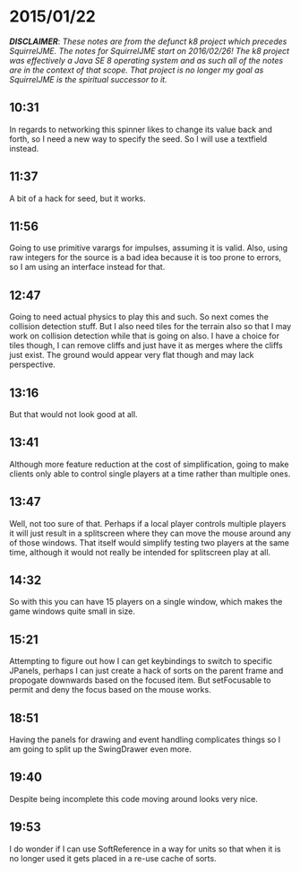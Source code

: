 # 2015/01/22

***DISCLAIMER***: _These notes are from the defunct k8 project which_
_precedes SquirrelJME. The notes for SquirrelJME start on 2016/02/26!_
_The k8 project was effectively a Java SE 8 operating system and as such_
_all of the notes are in the context of that scope. That project is no_
_longer my goal as SquirrelJME is the spiritual successor to it._

## 10:31

In regards to networking this spinner likes to change its value back and
forth, so I need a new way to specify the seed. So I will use a textfield
instead.

## 11:37

A bit of a hack for seed, but it works.

## 11:56

Going to use primitive varargs for impulses, assuming it is valid. Also, using
raw integers for the source is a bad idea because it is too prone to errors,
so I am using an interface instead for that.

## 12:47

Going to need actual physics to play this and such. So next comes the
collision detection stuff. But I also need tiles for the terrain also so that
I may work on collision detection while that is going on also. I have a choice
for tiles though, I can remove cliffs and just have it as merges where the
cliffs just exist. The ground would appear very flat though and may lack
perspective.

## 13:16

But that would not look good at all.

## 13:41

Although more feature reduction at the cost of simplification, going to make
clients only able to control single players at a time rather than multiple
ones.

## 13:47

Well, not too sure of that. Perhaps if a local player controls multiple
players it will just result in a splitscreen where they can move the mouse
around any of those windows. That itself would simplify testing two players at
the same time, although it would not really be intended for splitscreen play
at all.

## 14:32

So with this you can have 15 players on a single window, which makes the game
windows quite small in size.

## 15:21

Attempting to figure out how I can get keybindings to switch to specific
JPanels, perhaps I can just create a hack of sorts on the parent frame and
propogate downwards based on the focused item. But setFocusable to permit and
deny the focus based on the mouse works.

## 18:51

Having the panels for drawing and event handling complicates things so I am
going to split up the SwingDrawer even more.

## 19:40

Despite being incomplete this code moving around looks very nice.

## 19:53

I do wonder if I can use SoftReference in a way for units so that when it is
no longer used it gets placed in a re-use cache of sorts.

